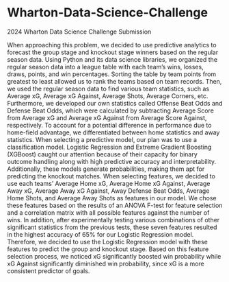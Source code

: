 # Wharton-Data-Science-Challenge
2024 Wharton Data Science Challenge Submission

When approaching this problem, we decided to use predictive analytics to forecast the group stage and knockout stage winners based on the regular season data. Using Python and its data science libraries, we organized the regular season data into a league table with each team’s wins, losses, draws, points, and win percentages. Sorting the table by team points from greatest to least allowed us to rank the teams based on team records. Then, we used the regular season data to find various team statistics, such as Average xG, Average xG Against, Average Shots, Average Corners, etc. Furthermore, we developed our own statistics called Offense Beat Odds and Defense Beat Odds, which were calculated by subtracting Average Score from Average xG and Average xG Against from Average Score Against, respectively. To account for a potential difference in performance due to home-field advantage, we differentiated between home statistics and away statistics. When selecting a predictive model, our plan was to use a classification model. Logistic Regression and Extreme Gradient Boosting (XGBoost) caught our attention because of their capacity for binary outcome handling along with high predictive accuracy and interpretability. Additionally, these models generate probabilities, making them apt for predicting the knockout matches. When selecting features, we decided to use each teams’ Average Home xG, Average Home xG Against, Average Away xG, Average Away xG Against, Away Defense Beat Odds, Average Home Shots, and Average Away Shots as features in our model. We chose these features based on the results of an ANOVA F-test for feature selection and a correlation matrix with all possible features against the number of wins. In addition, after experimentally testing various combinations of other significant statistics from the previous tests, these seven features resulted in the highest accuracy of 65% for our Logistic Regression model. Therefore, we decided to use the Logistic Regression model with these features to predict the group and knockout stage. Based on this feature selection process, we noticed xG significantly boosted win probability while xG Against significantly diminished win probability, since xG is a more consistent predictor of goals. 
